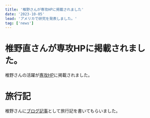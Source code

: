 ```yaml
---
title: '椎野さんが専攻HPに掲載されました'
date: '2023-10-05'
lead: 'アメリカで研究を発表しました。'
tag: ['news']
---
```


# 椎野直さんが専攻HPに掲載されました。
椎野さんの活躍が[専攻HP](https://www.most.tohoku.ac.jp/blog/2023/nea_risingstars_shiino/)に掲載されました。

# 旅行記

椎野さんに[ブログ記事](../../events/2023/shino-us-trip/blog/index.html)として旅行記を書いてもらいました。

